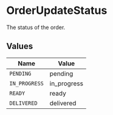 # OrderUpdateStatus

The status of the order.


## Values

| Name          | Value         |
| ------------- | ------------- |
| `PENDING`     | pending       |
| `IN_PROGRESS` | in_progress   |
| `READY`       | ready         |
| `DELIVERED`   | delivered     |